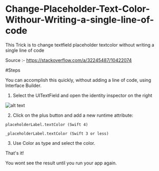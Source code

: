 # Change-Placeholder-Text-Color-Withour-Writing-a-single-line-of-code
This Trick is to change textfield placeholder textcolor without writing a single line of code 


Source :- https://stackoverflow.com/a/32245487/10422074

#Steps

You can accomplish this quickly, without adding a line of code, using Interface Builder.

1. Select the UITextField and open the identity inspector on the right

![alt text](https://i.stack.imgur.com/3K0tn.png)

2. Click on the plus button and add a new runtime attribute:
 
 ```
 placeholderLabel.textColor (Swift 4)

_placeholderLabel.textColor (Swift 3 or less) 

```


3. Use Color as type and select the color.

That's it!

You wont see the result until you run your app again.
